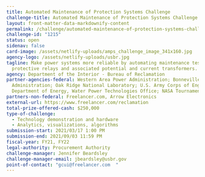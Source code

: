 ```yaml
---
title: Automated Maintenance of Protection Systems Challenge
challenge-title: Automated Maintenance of Protection Systems Challenge
layout: front-matter-data-markdownify-content
permalink: /challenge/automated-maintenance-of-protection-systems-challenge/
challenge-id: "1215"
status: open
sidenav: false
card-image: /assets/netlify-uploads/amps_challenge_image_341x160.jpg
agency-logo: /assets/netlify-uploads/usbr.jpg
tagline: Make power systems more reliable by automating maintenance testing of
  protective relays and associated potential and current transformers.
agency: Department of the Interior - Bureau of Reclamation
partner-agencies-federal: Western Area Power Administration; Bonneville Power
  Administration; Oak Ridge National Laboratory; U.S. Army Corps of Engineers;
  Department of Energy, Water Power Technologies Office; NASA Tournament Lab
partners-non-federal: Freelancer.com, Arrow Electronics
external-url: https://www.freelancer.com/reclamation
total-prize-offered-cash: $250,000
type-of-challenge:
  - Technology demonstration and hardware
  - Analytics, visualizations, algorithms
submission-start: 2021/03/17 1:00 PM
submission-end: 2021/09/03 11:59 PM
fiscal-year: FY21, FY22
legal-authority: Procurement Authority
challenge-manager: Jennifer Beardsley
challenge-manager-email: jbeardsley@usbr.gov
point-of-contact: "gcui@freelancer.com  "
---
```

